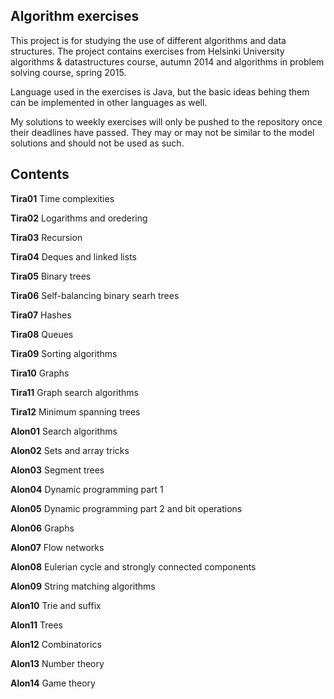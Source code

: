 Algorithm exercises
--------------------

This project is for studying the use of different algorithms and data structures. The project contains exercises from Helsinki University algorithms & datastructures course, autumn 2014 and algorithms in problem solving course, spring 2015.

Language used in the exercises is Java, but the basic ideas behing them can be implemented in other languages as well.

My solutions to weekly exercises will only be pushed to the repository once their deadlines have passed. They may or may not be similar to the model solutions and should not be used as such.

Contents
-------

**Tira01** Time complexities

**Tira02** Logarithms and oredering

**Tira03** Recursion

**Tira04** Deques and linked lists

**Tira05** Binary trees

**Tira06** Self-balancing binary searh trees

**Tira07** Hashes

**Tira08** Queues

**Tira09** Sorting algorithms

**Tira10** Graphs

**Tira11** Graph search algorithms

**Tira12** Minimum spanning trees

**Alon01** Search algorithms

**Alon02** Sets and array tricks

**Alon03** Segment trees

**Alon04** Dynamic programming part 1

**Alon05** Dynamic programming part 2 and bit operations

**Alon06** Graphs

**Alon07** Flow networks

**Alon08** Eulerian cycle and strongly connected components

**Alon09** String matching algorithms

**Alon10** Trie and suffix

**Alon11** Trees

**Alon12** Combinatorics

**Alon13** Number theory

**Alon14** Game theory
